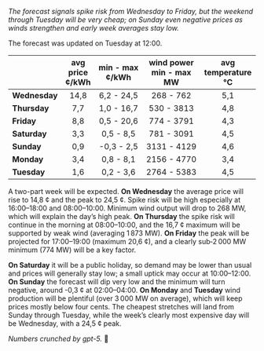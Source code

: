 *The forecast signals spike risk from Wednesday to Friday, but the weekend through Tuesday will be very cheap; on Sunday even negative prices as winds strengthen and early week averages stay low.*

The forecast was updated on Tuesday at 12:00.

|  | avg<br>price<br>¢/kWh | min - max<br>¢/kWh | wind power<br>min - max<br>MW | avg<br>temperature<br>°C |
|:-------------|:----------------:|:----------------:|:-------------:|:-------------:|
| **Wednesday** | 14,8 | 6,2 - 24,5 | 268 - 762 | 5,1 |
| **Thursday** | 7,7 | 1,0 - 16,7 | 530 - 3813 | 4,8 |
| **Friday** | 8,8 | 0,5 - 20,6 | 774 - 3791 | 4,3 |
| **Saturday** | 3,3 | 0,5 - 8,5 | 781 - 3091 | 4,5 |
| **Sunday** | 0,9 | -0,3 - 2,5 | 3131 - 4129 | 4,6 |
| **Monday** | 3,4 | 0,8 - 8,1 | 2156 - 4770 | 3,4 |
| **Tuesday** | 1,6 | 0,2 - 3,6 | 2764 - 5383 | 4,5 |

A two-part week will be expected. **On Wednesday** the average price will rise to 14,8 ¢ and the peak to 24,5 ¢. Spike risk will be high especially at 16:00–18:00 and 08:00–10:00. Minimum wind output will drop to 268 MW, which will explain the day’s high peak. **On Thursday** the spike risk will continue in the morning at 08:00–10:00, and the 16,7 ¢ maximum will be supported by weak wind (averaging 1 873 MW). **On Friday** the peak will be projected for 17:00–19:00 (maximum 20,6 ¢), and a clearly sub‑2 000 MW minimum (774 MW) will be a key factor.

**On Saturday** it will be a public holiday, so demand may be lower than usual and prices will generally stay low; a small uptick may occur at 10:00–12:00. **On Sunday** the forecast will dip very low and the minimum will turn negative, around -0,3 ¢ at 02:00–04:00. **On Monday** and **Tuesday** wind production will be plentiful (over 3 000 MW on average), which will keep prices mostly below four cents. The cheapest stretches will land from Sunday through Tuesday, while the week’s clearly most expensive day will be Wednesday, with a 24,5 ¢ peak.

*Numbers crunched by gpt-5.* 💨

